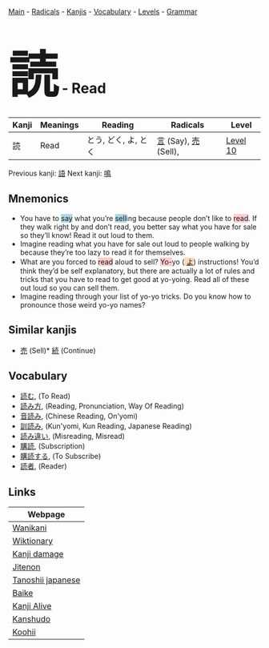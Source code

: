 <style> bigfont {font-size: 100px}</style>
[Main](../index.md) -
[Radicals](../radicals.md) -
[Kanjis](../kanjis.md) -
[Vocabulary](../vocabulary.md) -
[Levels](../levels.md) -
[Grammar](../grammar.md)
# <bigfont> 読</bigfont> - Read 

| Kanji | Meanings | Reading | Radicals | Level |
| --- | --- | --- | --- | --- |
| 読 | Read | とう, どく, よ, とく | [言](../radicals/言.md) (Say), [売](../radicals/売.md) (Sell),  | [Level 10](../levels/wk_level10.md) |

Previous kanji: [語](語.md) Next kanji: [鳴](鳴.md) 

## Mnemonics
 * You have to <span style="background-color:#ADD8E6"> say</span> what you’re <span style="background-color:#ADD8E6"> sell</span>ing because people don’t like to <span style="background-color:#ffcccb"> read</span>. If they walk right by and don’t read, you better say what you have for sale so they’ll know! Read it out loud to them.
* Imagine reading what you have for sale out loud to people walking by because they’re too lazy to read it for themselves.
* What are you forced to <span style="background-color:#ffcccb"> read</span> aloud to sell? <span style="background-color:#ffcccb"> Yo-</span>yo (<span style="background-color:#fed8b1"> [よ](https://jisho.org/search/よ)</span>) instructions! You’d think they’d be self explanatory, but there are actually a lot of rules and tricks that you have to read to get good at yo-yoing. Read all of these out loud so you can sell them.
* Imagine reading through your list of yo-yo tricks. Do you know how to pronounce those weird yo-yo names?


## Similar kanjis
 * [売](売.md) (Sell)* [続](続.md) (Continue)


## Vocabulary
 * [読む](../vocabulary/読.md), (To Read)
* [読み方](../vocabulary/読.md), (Reading, Pronunciation, Way Of Reading)
* [音読み](../vocabulary/読.md), (Chinese Reading, On'yomi)
* [訓読み](../vocabulary/読.md), (Kun'yomi, Kun Reading, Japanese Reading)
* [読み違い](../vocabulary/読.md), (Misreading, Misread)
* [購読](../vocabulary/読.md), (Subscription)
* [購読する](../vocabulary/読.md), (To Subscribe)
* [読者](../vocabulary/読.md), (Reader)



## Links 

| Webpage |
| --- |
| [Wanikani          ](https://www.wanikani.com/kanji/読) |
| [Wiktionary        ](https://en.wiktionary.org/wiki/読) |
| [Kanji damage      ](http://www.kanjidamage.com/kanji/search?utf8=✓&q=読) |
| [Jitenon           ](https://jitenon.com/kanji/読) |
| [Tanoshii japanese ](https://www.tanoshiijapanese.com/dictionary/kanji.cfm?k=読) |
| [Baike             ](https://baike.baidu.com/item/読) |
| [Kanji Alive       ](https://app.kanjialive.com/読) |
| [Kanshudo          ](https://www.kanshudo.com/searchmn?q=読) |
| [Koohii            ](https://kanji.koohii.com/study/kanji/読) |
